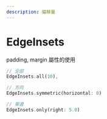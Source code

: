 ```yaml
---
description: 偏移量
---
```


# EdgeInsets

padding, margin 屬性的使用

```dart
// 全部
EdgeInsets.all(10),

// 方向
EdgeInsets.symmetric(horizontal: 0)

// 單邊
EdgeInsets.only(right: 5.0)
```

 


